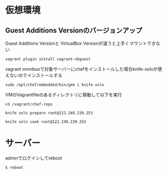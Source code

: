 
# 仮想環境

## Guest Additions Versionのバージョンアップ

Guest Additions Versionと
VirtualBox Versionが違うと上手くマウントできない

```
vagrant plugin install vagrant-vbguest
```

vagrant omnibusで対象サーバーにchefをインストールした場合knife-soloが使えないのでインストールする
```
sudo /opt/chef/embedded/bin/gem i knife-solo
```

VMのVagrantfileのあるディレクトリに移動して以下を実行

```
cd /vagrant/chef-repo
```

```
knife solo prepare root@122.249.239.253
```

```
knife solo cook root@122.249.239.253
```

# サーバー

adminでログインしてreboot

```
$ reboot
```

